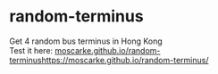 # random-terminus <br>
Get 4 random bus terminus in Hong Kong <br>
Test it here: [moscarke.github.io/random-terminus](https://moscarke.github.io/random-terminus/)https://moscarke.github.io/random-terminus/

